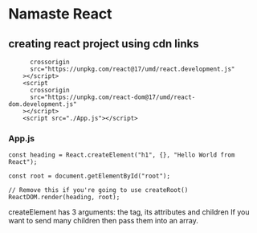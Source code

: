 # Namaste React

## creating react project using cdn links

```<script
      crossorigin
      src="https://unpkg.com/react@17/umd/react.development.js"
    ></script>
    <script
      crossorigin
      src="https://unpkg.com/react-dom@17/umd/react-dom.development.js"
    ></script>
    <script src="./App.js"></script>
```

### App.js

```
const heading = React.createElement("h1", {}, "Hello World from React");

const root = document.getElementById("root");

// Remove this if you're going to use createRoot()
ReactDOM.render(heading, root);

```
createElement has 3 arguments: the tag, its attributes and children
If you want to send many children then pass them into an array.



